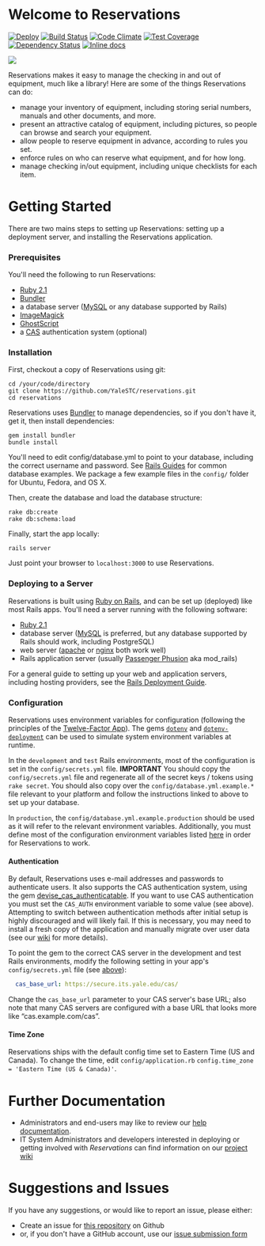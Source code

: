 # Welcome to Reservations

[![Deploy](https://www.herokucdn.com/deploy/button.png)](https://heroku.com/deploy)
[![Build Status](https://travis-ci.org/YaleSTC/reservations.svg)](https://travis-ci.org/YaleSTC/reservations)
[![Code Climate](https://codeclimate.com/github/YaleSTC/reservations/badges/gpa.svg)](https://codeclimate.com/github/YaleSTC/reservations)
[![Test Coverage](https://codeclimate.com/github/YaleSTC/reservations/badges/coverage.svg)](https://codeclimate.com/github/YaleSTC/reservations)
[![Dependency Status](https://gemnasium.com/YaleSTC/reservations.svg)](https://gemnasium.com/YaleSTC/reservations)
[![Inline docs](http://inch-ci.org/github/yalestc/reservations.svg?branch=master&style=flat)](http://inch-ci.org/github/yalestc/reservations)

![](http://yalestc.github.io/reservations/images/screenshot.png)

Reservations makes it easy to manage the checking in and out of equipment, much like a library! Here are some of the things Reservations can do:

* manage your inventory of equipment, including storing serial numbers, manuals and other documents, and more.
* present an attractive catalog of equipment, including pictures, so people can browse and search your equipment.
* allow people to reserve equipment in advance, according to rules you set.
* enforce rules on who can reserve what equipment, and for how long.
* manage checking in/out equipment, including unique checklists for each item.

Getting Started
===============

There are two mains steps to setting up Reservations: setting up a deployment server, and installing the Reservations application.

### Prerequisites
You'll need the following to run Reservations:
* [Ruby 2.1](http://www.ruby-lang.org/)
* [Bundler](http://bundler.io/)
* a database server ([MySQL](http://www.mysql.com/) or any database supported by Rails)
* [ImageMagick](http://www.imagemagick.org/script/index.php)
* [GhostScript](http://www.ghostscript.com/)
* a [CAS](http://www.jasig.org/cas) authentication system (optional)

### Installation
First, checkout a copy of Reservations using git:

```
cd /your/code/directory
git clone https://github.com/YaleSTC/reservations.git
cd reservations
```

Reservations uses [Bundler](http://gembundler.com/) to manage dependencies, so if you don't have it, get it, then install dependencies:

```
gem install bundler
bundle install
```

You'll need to edit config/database.yml to point to your database, including the correct username and password. See [Rails Guides](http://guides.rubyonrails.org/configuring.html#configuring-a-database) for common database examples. We package a few example files in the ```config/``` folder for Ubuntu, Fedora, and OS X.

Then, create the database and load the database structure:

```
rake db:create
rake db:schema:load
```

Finally, start the app locally:

```rails server```

Just point your browser to ```localhost:3000``` to use Reservations.

### Deploying to a Server

Reservations is built using [Ruby on Rails](http://rubyonrails.org/), and can be set up (deployed) like most Rails apps. You'll need a server running with the following software:

* [Ruby 2.1](http://www.ruby-lang.org/)
* database server ([MySQL](http://www.mysql.com/) is preferred, but any database supported by Rails should work, including PostgreSQL)
* web server ([apache](http://apache.org/) or [nginx](http://wiki.nginx.org/Main) both work well)
* Rails application server (usually [Passenger Phusion](http://www.modrails.com/) aka mod_rails)

For a general guide to setting up your web and application servers, including hosting providers, see the [Rails Deployment Guide](http://rubyonrails.org/deploy/).

### Configuration
Reservations uses environment variables for configuration (following the principles of the [Twelve-Factor App](http://12factor.net/config)). The gems [`dotenv`](https://github.com/bkeepers/dotenv) and [`dotenv-deployment`](https://github.com/bkeepers/dotenv-deployment) can be used to simulate system environment variables at runtime.

In the `development` and `test` Rails environments, most of the configuration is set in the `config/secrets.yml` file. **IMPORTANT** You should copy the `config/secrets.yml` file and regenerate all of the secret keys / tokens using `rake secret`. You should also copy over the `config/database.yml.example.*` file relevant to your platform and follow the instructions linked to above to set up your database.

In `production`, the `config/database.yml.example.production` should be used as it will refer to the relevant environment variables. Additionally, you must define most of the configuration environment variables listed [here](https://github.com/YaleSTC/reservations/wiki/Configuration) in order for Reservations to work.

#### Authentication
By default, Reservations uses e-mail addresses and passwords to authenticate users. It also supports the CAS authentication system, using the gem [devise_cas_authenticatable](https://github.com/nbudin/devise_cas_authenticatable). If you want to use CAS authentication you must set the `CAS_AUTH` environment variable to some value (see above). Attempting to switch between authentication methods after initial setup is highly discouraged and will likely fail. If this is necessary, you may need to install a fresh copy of the application and manually migrate over user data (see our [wiki](https://github.com/YaleSTC/reservations/wiki/Authentication) for more details).

To point the gem to the correct CAS server in the development and test Rails environments, modify the following setting in your app's `config/secrets.yml` file (see [above](#configuration)):
```yaml
  cas_base_url: https://secure.its.yale.edu/cas/
```
Change the `cas_base_url` parameter to your CAS server's base URL; also note that many CAS servers are configured with a base URL that looks more like “cas.example.com/cas”.

#### Time Zone
Reservations ships with the default config time set to Eastern Time (US and Canada). To change the time, edit `config/application.rb`
`config.time_zone = 'Eastern Time (US & Canada)'`.


Further Documentation
==================
* Administrators and end-users may like to review our [help documentation](https://yalestc.github.io/reservations).
* IT System Administrators and developers interested in deploying or getting involved with *Reservations* can find information on our [project wiki](https://github.com/YaleSTC/reservations/wiki)

Suggestions and Issues
======================

If you have any suggestions, or would like to report an issue, please either:
* Create an issue for [this repository](https://github.com/YaleSTC/reservations/) on Github
* or, if you don't have a GitHub account, use our [issue submission form](https://docs.google.com/a/yale.edu/spreadsheet/viewform?formkey=dE8zTFprNVB4RTAwdURhWEVTTlpDQVE6MQ#gid=0)


